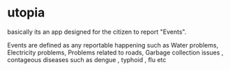 utopia
======

basically its an app designed for the citizen to report "Events".


Events are defined as any reportable happening such as Water problems, Electricity problems, Problems related to roads,
Garbage collection issues , contageous diseases such as dengue , typhoid , flu etc

